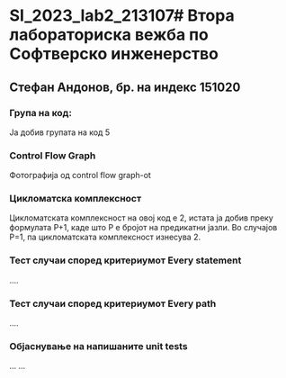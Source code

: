 # SI_2023_lab2_213107# Втора лабораториска вежба по Софтверско инженерство

## Стефан Андонов, бр. на индекс 151020

### Група на код:

Ја добив групата на код 5

### Control Flow Graph

Фотографија од control flow graph-ot

### Цикломатска комплексност

Цикломатската комплексност на овој код е 2, истата ја добив преку формулата P+1, каде што P е бројот на предикатни јазли. Во случајoв P=1, па цикломатската комплексност изнесува 2.

### Тест случаи според критериумот Every statement

....

### Тест случаи според критериумот Every path

....

### Објаснување на напишаните unit tests

...
...
